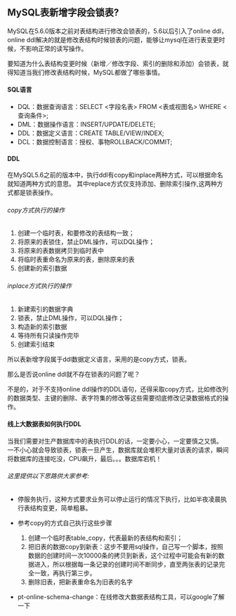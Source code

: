 ## MySQL表新增字段会锁表?

MySQL在5.6.0版本之前对表结构进行修改会锁表的，5.6以后引入了online ddl，online ddl解决的就是修改表结构时候锁表的问题，能够让mysql在进行表变更时候，不影响正常的读写操作。
  
要知道为什么表结构变更时候（新增／修改字段、索引的删除和添加）会锁表，就得知道当我们修改表结构时候，MySQL都做了哪些事情。
    
#### SQL语言
* DQL：数据查询语言：SELECT <字段名表> FROM <表或视图名> WHERE <查询条件>;
* DML：数据操作语言：INSERT/UPDATE/DELETE;
* DDL：数据定义语言：CREATE TABLE/VIEW/INDEX;
* DCL：数据控制语言：授权、事物ROLLBACK/COMMIT;

#### DDL
在MySQL5.6之前的版本中，执行ddl有copy和inplace两种方式，可以根据命名就知道两种方式的意思。
其中replace方式仅支持添加、删除索引操作,这两种方式都是锁表操作。

###### copy方式执行的操作
1. 创建一个临时表，和要修改的表结构一致；
2. 将原来的表锁住，禁止DML操作，可以DQL操作；
3. 将原来的表数据拷贝到临时表中
4. 将临时表重命名为原来的表，删除原来的表
5. 创建新的索引数据

###### inplace方式执行的操作
1. 新建索引的数据字典
2. 锁表，禁止DML操作，可以DQL操作；
3. 构造新的索引数据
4. 等待所有只读操作完毕
5. 创建索引结束

所以表新增字段属于ddl数据定义语言，采用的是copy方式，锁表。

那么是否说online ddl就不存在锁表的问题了呢？

不是的，对于不支持online ddl操作的DDL语句，还得采取copy方式，比如修改列的数据类型、主键的删除、表字符集的修改等这些需要彻底修改记录数据格式的操作。

#### 线上大数据表如何执行DDL

当我们需要对生产数据库中的表执行DDL的话，一定要小心，一定要慎之又慎。一不小心就会导致锁表，锁表一旦产生，数据库就会堆积大量对该表的请求，瞬间将数据库的连接吃没，CPU飙升，最后。。。数据库宕机！

###### 这里提供以下思路供大家参考:
* 停服务执行，这种方式要求业务可以停止运行的情况下执行，比如半夜凌晨执行表结构变更，简单粗暴。
* 参考copy的方式自己执行这些步骤
    1. 创建一个临时表table_copy，代表最新的表结构和索引；
    2. 把旧表的数据copy到新表：这步不要用sql操作，自己写一个脚本，按照数据的创建时间一次10000条的拷贝到新表，这个过程中可能会有新的数据进入，所以根据每一条记录的创建时间不断同步，直至两张表的记录完全一致，再执行第三步。
    3. 删除旧表，把新表重命名为旧表的名字
    
* pt-online-schema-change：在线修改大数据表结构工具，可以google了解一下


